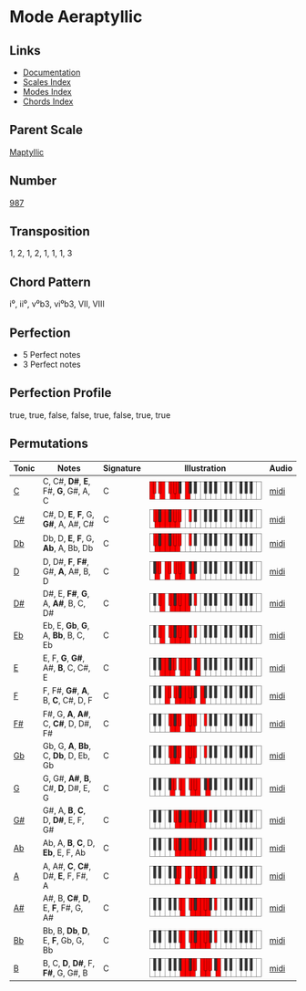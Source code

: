 # Mode Aeraptyllic

## Links

- [Documentation](README.md)
- [Scales Index](Scales.md)
- [Modes Index](Modes.md)
- [Chords Index](Chords.md)

## Parent Scale

[Maptyllic](ScaleMaptyllic.md)

## Number

[987](https://ianring.com/musictheory/scales/987)

## Transposition

1, 2, 1, 2, 1, 1, 1, 3

## Chord Pattern

i⁰, ii⁰, v⁰b3, vi⁰b3, VII, VIII

## Perfection

- 5 Perfect notes
- 3 Perfect notes

## Perfection Profile

true, true, false, false, true, false, true, true

## Permutations

| Tonic | Notes | Signature | Illustration | Audio |
|-------|-------|-----------|--------------|-------|
| [C](ModeCNaturalAeraptyllic.md) | C, C#, **D#**, **E**, F#, **G**, G#, A, C | C | ![CNaturalAeraptyllic](ModeCNaturalAeraptyllic.png) | [midi](https://github.com/edipermadi/music/blob/main/docs/ModeCNaturalAeraptyllic.mid?raw=true) |
| [C#](ModeCSharpAeraptyllic.md) | C#, D, **E**, **F**, G, **G#**, A, A#, C# | C | ![CSharpAeraptyllic](ModeCSharpAeraptyllic.png) | [midi](https://github.com/edipermadi/music/blob/main/docs/ModeCSharpAeraptyllic.mid?raw=true) |
| [Db](ModeDFlatAeraptyllic.md) | Db, D, **E**, **F**, G, **Ab**, A, Bb, Db | C | ![DFlatAeraptyllic](ModeDFlatAeraptyllic.png) | [midi](https://github.com/edipermadi/music/blob/main/docs/ModeDFlatAeraptyllic.mid?raw=true) |
| [D](ModeDNaturalAeraptyllic.md) | D, D#, **F**, **F#**, G#, **A**, A#, B, D | C | ![DNaturalAeraptyllic](ModeDNaturalAeraptyllic.png) | [midi](https://github.com/edipermadi/music/blob/main/docs/ModeDNaturalAeraptyllic.mid?raw=true) |
| [D#](ModeDSharpAeraptyllic.md) | D#, E, **F#**, **G**, A, **A#**, B, C, D# | C | ![DSharpAeraptyllic](ModeDSharpAeraptyllic.png) | [midi](https://github.com/edipermadi/music/blob/main/docs/ModeDSharpAeraptyllic.mid?raw=true) |
| [Eb](ModeEFlatAeraptyllic.md) | Eb, E, **Gb**, **G**, A, **Bb**, B, C, Eb | C | ![EFlatAeraptyllic](ModeEFlatAeraptyllic.png) | [midi](https://github.com/edipermadi/music/blob/main/docs/ModeEFlatAeraptyllic.mid?raw=true) |
| [E](ModeENaturalAeraptyllic.md) | E, F, **G**, **G#**, A#, **B**, C, C#, E | C | ![ENaturalAeraptyllic](ModeENaturalAeraptyllic.png) | [midi](https://github.com/edipermadi/music/blob/main/docs/ModeENaturalAeraptyllic.mid?raw=true) |
| [F](ModeFNaturalAeraptyllic.md) | F, F#, **G#**, **A**, B, **C**, C#, D, F | C | ![FNaturalAeraptyllic](ModeFNaturalAeraptyllic.png) | [midi](https://github.com/edipermadi/music/blob/main/docs/ModeFNaturalAeraptyllic.mid?raw=true) |
| [F#](ModeFSharpAeraptyllic.md) | F#, G, **A**, **A#**, C, **C#**, D, D#, F# | C | ![FSharpAeraptyllic](ModeFSharpAeraptyllic.png) | [midi](https://github.com/edipermadi/music/blob/main/docs/ModeFSharpAeraptyllic.mid?raw=true) |
| [Gb](ModeGFlatAeraptyllic.md) | Gb, G, **A**, **Bb**, C, **Db**, D, Eb, Gb | C | ![GFlatAeraptyllic](ModeGFlatAeraptyllic.png) | [midi](https://github.com/edipermadi/music/blob/main/docs/ModeGFlatAeraptyllic.mid?raw=true) |
| [G](ModeGNaturalAeraptyllic.md) | G, G#, **A#**, **B**, C#, **D**, D#, E, G | C | ![GNaturalAeraptyllic](ModeGNaturalAeraptyllic.png) | [midi](https://github.com/edipermadi/music/blob/main/docs/ModeGNaturalAeraptyllic.mid?raw=true) |
| [G#](ModeGSharpAeraptyllic.md) | G#, A, **B**, **C**, D, **D#**, E, F, G# | C | ![GSharpAeraptyllic](ModeGSharpAeraptyllic.png) | [midi](https://github.com/edipermadi/music/blob/main/docs/ModeGSharpAeraptyllic.mid?raw=true) |
| [Ab](ModeAFlatAeraptyllic.md) | Ab, A, **B**, **C**, D, **Eb**, E, F, Ab | C | ![AFlatAeraptyllic](ModeAFlatAeraptyllic.png) | [midi](https://github.com/edipermadi/music/blob/main/docs/ModeAFlatAeraptyllic.mid?raw=true) |
| [A](ModeANaturalAeraptyllic.md) | A, A#, **C**, **C#**, D#, **E**, F, F#, A | C | ![ANaturalAeraptyllic](ModeANaturalAeraptyllic.png) | [midi](https://github.com/edipermadi/music/blob/main/docs/ModeANaturalAeraptyllic.mid?raw=true) |
| [A#](ModeASharpAeraptyllic.md) | A#, B, **C#**, **D**, E, **F**, F#, G, A# | C | ![ASharpAeraptyllic](ModeASharpAeraptyllic.png) | [midi](https://github.com/edipermadi/music/blob/main/docs/ModeASharpAeraptyllic.mid?raw=true) |
| [Bb](ModeBFlatAeraptyllic.md) | Bb, B, **Db**, **D**, E, **F**, Gb, G, Bb | C | ![BFlatAeraptyllic](ModeBFlatAeraptyllic.png) | [midi](https://github.com/edipermadi/music/blob/main/docs/ModeBFlatAeraptyllic.mid?raw=true) |
| [B](ModeBNaturalAeraptyllic.md) | B, C, **D**, **D#**, F, **F#**, G, G#, B | C | ![BNaturalAeraptyllic](ModeBNaturalAeraptyllic.png) | [midi](https://github.com/edipermadi/music/blob/main/docs/ModeBNaturalAeraptyllic.mid?raw=true) |
